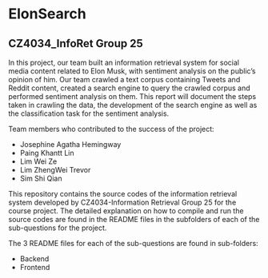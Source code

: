 # ElonSearch
## CZ4034_InfoRet Group 25

In this project, our team built an information retrieval system for social media content related to Elon Musk, with sentiment analysis on the public’s opinion of him. Our team crawled a text corpus containing Tweets and Reddit content, created a search engine to query the crawled corpus and performed sentiment analysis on them. This report will document the steps taken in crawling the data, the development of the search engine as well as the classification task for the sentiment analysis.

Team members who contributed to the success of the project:
- Josephine Agatha Hemingway
- Paing Khantt Lin
- Lim Wei Ze
- Lim ZhengWei Trevor
- Sim Shi Qian 

This repository contains the source codes of the information retrieval system developed by 
CZ4034-Information Retrieval Group 25 for the course project. The detailed explanation on how to compile and run the source codes are found in the README files in the subfolders of each of the sub-questions for the project.

The 3 README files for each of the sub-questions are found in sub-folders:

- Backend
- Frontend





